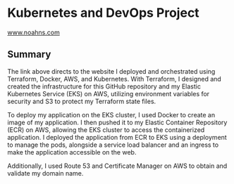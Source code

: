 # Kubernetes and DevOps Project

www.noahns.com

## Summary
The link above directs to the website I deployed and orchestrated using Terraform, Docker, AWS, and Kubernetes. With Terraform, I designed and created the infrastructure for this GitHub repository and my Elastic Kubernetes Service (EKS) on AWS, utilizing environment variables for security and S3 to protect my Terraform state files.

To deploy my application on the EKS cluster, I used Docker to create an image of my application. I then pushed it to my Elastic Container Repository (ECR) on AWS, allowing the EKS cluster to access the containerized application. I deployed the application from ECR to EKS using a deployment to manage the pods, alongside a service load balancer and an ingress to make the application accessible on the web.

Additionally, I used Route 53 and Certificate Manager on AWS to obtain and validate my domain name.
